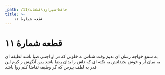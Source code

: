```yaml
---
_path: /حافظ-شیرازی/قطعات/11
title: >-
    قطعه شمارهٔ ۱۱
---
```

# قطعه شمارهٔ ۱۱

به سمع خواجه رسان ای ندیم وقت شناس
به خلوتی که در او اجنبی صبا باشد
لطیفه ای به میان آر و خوش بخندانش
به نکته ای که دلش را بدان رضا باشد
پس آنگهش ز کرم این قدر به لطف بپرس
که گر وظیفه تقاضا کنم روا باشد
